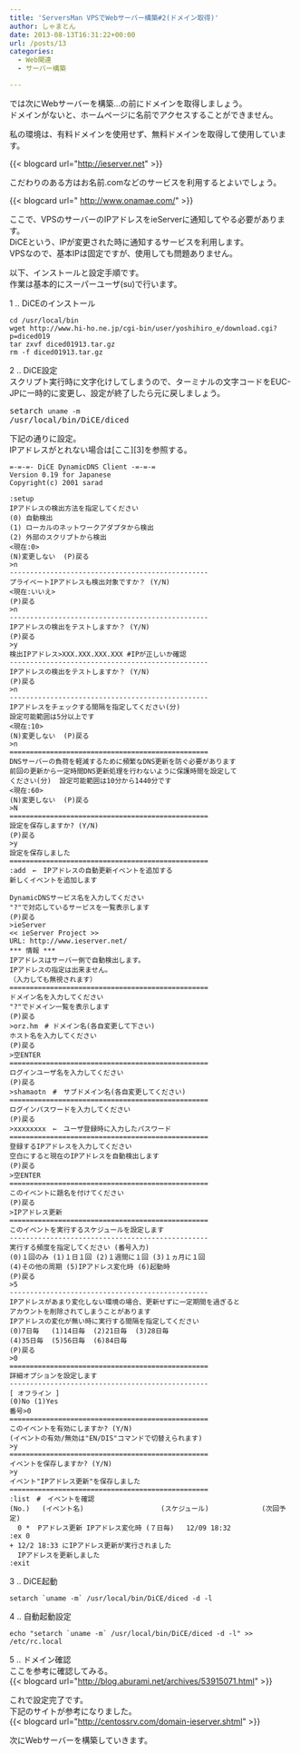 ```yaml
---
title: 'ServersMan VPSでWebサーバー構築#2(ドメイン取得)'
author: しゃまとん
date: 2013-08-13T16:31:22+00:00
url: /posts/13
categories:
  - Web関連
  - サーバー構築

---
```

では次にWebサーバーを構築…の前にドメインを取得しましょう。  
ドメインがないと、ホームページに名前でアクセスすることができません。

私の環境は、有料ドメインを使用せず、無料ドメインを取得して使用しています。  

{{< blogcard url="http://ieserver.net" >}}

こだわりのある方はお名前.comなどのサービスを利用するとよいでしょう。

{{< blogcard url=" http://www.onamae.com/" >}}

ここで、VPSのサーバーのIPアドレスをieServerに通知してやる必要があります。  
DiCEという、IPが変更された時に通知するサービスを利用します。  
VPSなので、基本IPは固定ですが、使用しても問題ありません。

以下、インストールと設定手順です。  
作業は基本的にスーパーユーザ(su)で行います。

<!--more-->

1 .. DiCEのインストール

```shell
cd /usr/local/bin
wget http://www.hi-ho.ne.jp/cgi-bin/user/yoshihiro_e/download.cgi?p=diced019
tar zxvf diced01913.tar.gz
rm -f diced01913.tar.gz
```

2 .. DiCE設定  
スクリプト実行時に文字化けしてしまうので、ターミナルの文字コードをEUC-JPに一時的に変更し、設定が終了したら元に戻しましょう。</p> <pre class="brush: bash; gutter: true">setarch `uname -m` /usr/local/bin/DiCE/diced</pre>

下記の通りに設定。  
IPアドレスがとれない場合は[ここ][3]を参照する。

```text
=-=-=- DiCE DynamicDNS Client -=-=-=
Version 0.19 for Japanese
Copyright(c) 2001 sarad

:setup
IPアドレスの検出方法を指定してください
(0) 自動検出
(1) ローカルのネットワークアダプタから検出
(2) 外部のスクリプトから検出
<現在:0>
(N)変更しない  (P)戻る
>n
-------------------------------------------------
プライベートIPアドレスも検出対象ですか？ (Y/N)
<現在:いいえ>
(P)戻る
>n
-------------------------------------------------
IPアドレスの検出をテストしますか？ (Y/N)
(P)戻る
>y
検出IPアドレス>XXX.XXX.XXX.XXX #IPが正しいか確認
-------------------------------------------------
IPアドレスの検出をテストしますか？ (Y/N)
(P)戻る
>n
-------------------------------------------------
IPアドレスをチェックする間隔を指定してください(分)
設定可能範囲は5分以上です
<現在:10>
(N)変更しない  (P)戻る
>n
=================================================
DNSサーバーの負荷を軽減するために頻繁なDNS更新を防ぐ必要があります
前回の更新から一定時間DNS更新処理を行わないように保護時間を設定して
ください(分)  設定可能範囲は10分から1440分です
<現在:60>
(N)変更しない  (P)戻る
>N
=================================================
設定を保存しますか? (Y/N)
(P)戻る
>y
設定を保存しました
=================================================
:add　←　IPアドレスの自動更新イベントを追加する
新しくイベントを追加します

DynamicDNSサービス名を入力してください
"?"で対応しているサービスを一覧表示します
(P)戻る
>ieServer
<< ieServer Project >>
URL: http://www.ieserver.net/
*** 情報 ***
IPアドレスはサーバー側で自動検出します。
IPアドレスの指定は出来ません。
（入力しても無視されます）
=================================================
ドメイン名を入力してください
"?"でドメイン一覧を表示します
(P)戻る
>orz.hm　# ドメイン名(各自変更して下さい)
ホスト名を入力してください
(P)戻る
>空ENTER
=================================================
ログインユーザ名を入力してください
(P)戻る
>shamaotn　#　サブドメイン名(各自変更してください)
=================================================
ログインパスワードを入力してください
(P)戻る
>xxxxxxxx　←　ユーザ登録時に入力したパスワード
=================================================
登録するIPアドレスを入力してください
空白にすると現在のIPアドレスを自動検出します
(P)戻る
>空ENTER
=================================================
このイベントに題名を付けてください
(P)戻る
>IPアドレス更新
=================================================
このイベントを実行するスケジュールを設定します
-------------------------------------------------
実行する頻度を指定してください (番号入力)
(0)１回のみ (1)１日１回 (2)１週間に１回 (3)１ヵ月に１回
(4)その他の周期 (5)IPアドレス変化時 (6)起動時
(P)戻る
>5
-------------------------------------------------
IPアドレスがあまり変化しない環境の場合、更新せずに一定期間を過ぎると
アカウントを削除されてしまうことがあります
IPアドレスの変化が無い時に実行する間隔を指定してください
(0)7日毎   (1)14日毎  (2)21日毎  (3)28日毎
(4)35日毎  (5)56日毎  (6)84日毎
(P)戻る
>0
=================================================
詳細オプションを設定します
-------------------------------------------------
[ オフライン ]
(0)No (1)Yes 
番号>0
=================================================
このイベントを有効にしますか? (Y/N)
(イベントの有効/無効は"EN/DIS"コマンドで切替えられます)
>y
=================================================
イベントを保存しますか? (Y/N)
>y
イベント"IPアドレス更新"を保存しました
=================================================
:list　#　イベントを確認
(No.)   (イベント名)                   (スケジュール)             (次回予定) 
  0 *  Pアドレス更新 IPアドレス変化時 (７日毎)   12/09 18:32 
:ex 0
+ 12/2 18:33 にIPアドレス更新が実行されました
  IPアドレスを更新しました
:exit
```

3 .. DiCE起動
```shell
setarch `uname -m` /usr/local/bin/DiCE/diced -d -l
```

4 .. 自動起動設定
```shell
echo "setarch `uname -m` /usr/local/bin/DiCE/diced -d -l" >> /etc/rc.local
```

5 .. ドメイン確認  
ここを参考に確認してみる。  
{{< blogcard url="http://blog.aburami.net/archives/53915071.html" >}}

これで設定完了です。  
下記のサイトが参考になりました。  
{{< blogcard url="http://centossrv.com/domain-ieserver.shtml" >}}

次にWebサーバーを構築していきます。
